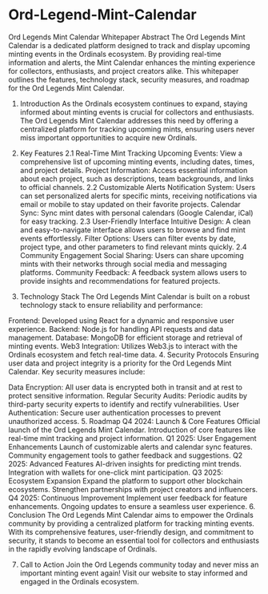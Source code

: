 # Ord-Legend-Mint-Calendar
Ord Legends Mint Calendar Whitepaper
Abstract
The Ord Legends Mint Calendar is a dedicated platform designed to track and display upcoming minting events in the Ordinals ecosystem. By providing real-time information and alerts, the Mint Calendar enhances the minting experience for collectors, enthusiasts, and project creators alike. This whitepaper outlines the features, technology stack, security measures, and roadmap for the Ord Legends Mint Calendar.

1. Introduction
As the Ordinals ecosystem continues to expand, staying informed about minting events is crucial for collectors and enthusiasts. The Ord Legends Mint Calendar addresses this need by offering a centralized platform for tracking upcoming mints, ensuring users never miss important opportunities to acquire new Ordinals.

2. Key Features
2.1 Real-Time Mint Tracking
Upcoming Events: View a comprehensive list of upcoming minting events, including dates, times, and project details.
Project Information: Access essential information about each project, such as descriptions, team backgrounds, and links to official channels.
2.2 Customizable Alerts
Notification System: Users can set personalized alerts for specific mints, receiving notifications via email or mobile to stay updated on their favorite projects.
Calendar Sync: Sync mint dates with personal calendars (Google Calendar, iCal) for easy tracking.
2.3 User-Friendly Interface
Intuitive Design: A clean and easy-to-navigate interface allows users to browse and find mint events effortlessly.
Filter Options: Users can filter events by date, project type, and other parameters to find relevant mints quickly.
2.4 Community Engagement
Social Sharing: Users can share upcoming mints with their networks through social media and messaging platforms.
Community Feedback: A feedback system allows users to provide insights and recommendations for featured projects.
3. Technology Stack
The Ord Legends Mint Calendar is built on a robust technology stack to ensure reliability and performance:

Frontend: Developed using React for a dynamic and responsive user experience.
Backend: Node.js for handling API requests and data management.
Database: MongoDB for efficient storage and retrieval of minting events.
Web3 Integration: Utilizes Web3.js to interact with the Ordinals ecosystem and fetch real-time data.
4. Security Protocols
Ensuring user data and project integrity is a priority for the Ord Legends Mint Calendar. Key security measures include:

Data Encryption: All user data is encrypted both in transit and at rest to protect sensitive information.
Regular Security Audits: Periodic audits by third-party security experts to identify and rectify vulnerabilities.
User Authentication: Secure user authentication processes to prevent unauthorized access.
5. Roadmap
Q4 2024: Launch & Core Features
Official launch of the Ord Legends Mint Calendar.
Introduction of core features like real-time mint tracking and project information.
Q1 2025: User Engagement Enhancements
Launch of customizable alerts and calendar sync features.
Community engagement tools to gather feedback and suggestions.
Q2 2025: Advanced Features
AI-driven insights for predicting mint trends.
Integration with wallets for one-click mint participation.
Q3 2025: Ecosystem Expansion
Expand the platform to support other blockchain ecosystems.
Strengthen partnerships with project creators and influencers.
Q4 2025: Continuous Improvement
Implement user feedback for feature enhancements.
Ongoing updates to ensure a seamless user experience.
6. Conclusion
The Ord Legends Mint Calendar aims to empower the Ordinals community by providing a centralized platform for tracking minting events. With its comprehensive features, user-friendly design, and commitment to security, it stands to become an essential tool for collectors and enthusiasts in the rapidly evolving landscape of Ordinals.

7. Call to Action
Join the Ord Legends community today and never miss an important minting event again! Visit our website to stay informed and engaged in the Ordinals ecosystem.
